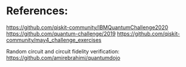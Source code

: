 # References:
https://github.com/qiskit-community/IBMQuantumChallenge2020
https://github.com/quantum-challenge/2019
https://github.com/qiskit-community/may4_challenge_exercises

Random circuit and circuit fidelity verification:
https://github.com/amirebrahimi/quantumdojo